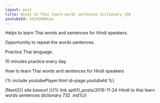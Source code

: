 ```yaml
---
layout: post
title: Hindi to Thai learn words sentences dictionary 148 
youtubeId: GdjhbORBlws
---
```

 
 
Helps to learn Thai words and sentences for Hindi speakers.

Opportunitiy to repeat the words sentences. 

Practice Thai language. 
 
10 minutes practice every day. 
 
How to learn Thai words and sentences for Hindi speakers 
 
{% include youtubePlayer.html id=page.youtubeId %}
 
 
[Next]({{ site.baseurl }}{% link  split1/_posts/2016-11-24-Hindi to thai learn words sentences dictionary 732 .md%})
 
